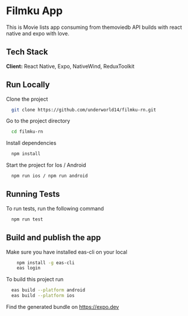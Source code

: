 # Filmku App

This is Movie lists app consuming from themoviedb API builds with react native and expo with love.

## Tech Stack

**Client:** React Native, Expo, NativeWind, ReduxToolkit

## Run Locally

Clone the project

```bash
  git clone https://github.com/underworld14/filmku-rn.git
```

Go to the project directory

```bash
  cd filmku-rn
```

Install dependencies

```bash
  npm install
```

Start the project for Ios / Android

```bash
  npm run ios / npm run android
```

## Running Tests

To run tests, run the following command

```bash
  npm run test
```

## Build and publish the app

Make sure you have installed eas-cli on your local

```bash
    npm install -g eas-cli
    eas login
```

To build this project run

```bash
  eas build --platform android
  eas build --platform ios
```

Find the generated bundle on https://expo.dev
